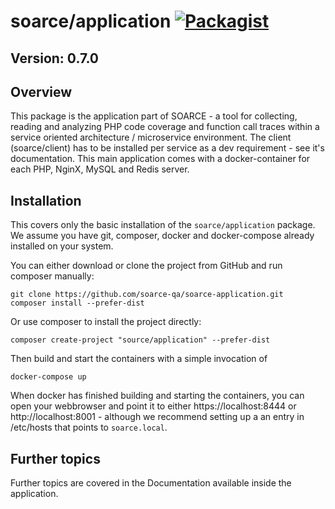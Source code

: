 # soarce/application [![Packagist](https://img.shields.io/packagist/dt/soarce/application.svg)](https://packagist.org/packages/soarce/application)

## Version: 0.7.0

## Overview

This package is the application part of SOARCE - a tool for collecting, reading and analyzing PHP code coverage
and function call traces within a service oriented architecture / microservice environment.
The client (soarce/client) has to be installed per service as a dev requirement - see it's documentation.
This main application comes with a docker-container for each PHP, NginX, MySQL and Redis server.

## Installation

This covers only the basic installation of the `soarce/application` package.
We assume you have git, composer, docker and docker-compose already installed on your system. 

You can either download or clone the project from GitHub and run composer manually:
```
git clone https://github.com/soarce-qa/soarce-application.git
composer install --prefer-dist
```

Or use composer to install the project directly:
```
composer create-project "source/application" --prefer-dist
```

Then build and start the containers with a simple invocation of
```
docker-compose up
```

When docker has finished building and starting the containers, you can open your webbrowser and point it to
either https://localhost:8444  or  http://localhost:8001 - although we recommend setting up a an entry
in /etc/hosts that points to `soarce.local`.

## Further topics

Further topics are covered in the Documentation available inside the application.
